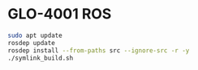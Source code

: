 # GLO-4001 ROS

```bash
sudo apt update
rosdep update
rosdep install --from-paths src --ignore-src -r -y
./symlink_build.sh
```
